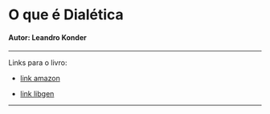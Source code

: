 # O que é Dialética

#### Autor: Leandro Konder

---

Links para o livro:

- [link amazon](https://www.amazon.com.br/que-Dial%C3%A9tica-Cole%C3%A7%C3%A3o-Primeiros-Passos/dp/8511010238/ref=sr_1_1?__mk_pt_BR=%C3%85M%C3%85%C5%BD%C3%95%C3%91&crid=1J3KAPFQWRRVI&keywords=o+que+%C3%A9+dial%C3%A9tica&qid=1690925890&sprefix=o+que+%C3%A9+dial%C3%A9ti%2Caps%2C269&sr=8-1)

- [link libgen](http://libgen.st/search.php?req=O+que+%C3%A9+dial%C3%A9tica&lg_topic=libgen&open=0&view=simple&res=25&phrase=1&column=def)

---
